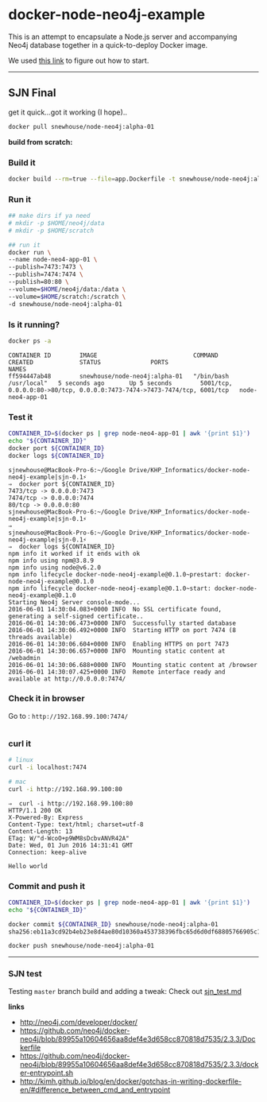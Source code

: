 # docker-node-neo4j-example

This is an attempt to encapsulate a Node.js server and accompanying
Neo4j database together in a quick-to-deploy Docker image.

We used [this link](https://nodejs.org/en/docs/guides/nodejs-docker-webapp/)
to figure out how to start.

******************

## SJN Final

get it quick...got it working (I hope)..

```bash
docker pull snewhouse/node-neo4j:alpha-01
```

**build from scratch:**

### Build it

```bash
docker build --rm=true --file=app.Dockerfile -t snewhouse/node-neo4j:alpha-01 .
```

### Run it

```bash
## make dirs if ya need
# mkdir -p $HOME/neo4j/data
# mkdir -p $HOME/scratch

## run it
docker run \
--name node-neo4-app-01 \
--publish=7473:7473 \
--publish=7474:7474 \
--publish=80:80 \
--volume=$HOME/neo4j/data:/data \
--volume=$HOME/scratch:/scratch \
-d snewhouse/node-neo4j:alpha-01
```

### Is it running?

```bash
docker ps -a
```

```
CONTAINER ID        IMAGE                           COMMAND                  CREATED             STATUS              PORTS                                                                      NAMES
ff594447ab48        snewhouse/node-neo4j:alpha-01   "/bin/bash /usr/local"   5 seconds ago       Up 5 seconds        5001/tcp, 0.0.0.0:80->80/tcp, 0.0.0.0:7473-7474->7473-7474/tcp, 6001/tcp   node-neo4-app-01
```

### Test it

```bash
CONTAINER_ID=$(docker ps | grep node-neo4-app-01 | awk '{print $1}')
echo "${CONTAINER_ID}"
docker port ${CONTAINER_ID}
docker logs ${CONTAINER_ID}
```

```
sjnewhouse@MacBook-Pro-6:~/Google Drive/KHP_Informatics/docker-node-neo4j-example|sjn-0.1⚡
⇒  docker port ${CONTAINER_ID}
7473/tcp -> 0.0.0.0:7473
7474/tcp -> 0.0.0.0:7474
80/tcp -> 0.0.0.0:80
sjnewhouse@MacBook-Pro-6:~/Google Drive/KHP_Informatics/docker-node-neo4j-example|sjn-0.1⚡
⇒
sjnewhouse@MacBook-Pro-6:~/Google Drive/KHP_Informatics/docker-node-neo4j-example|sjn-0.1⚡
⇒  docker logs ${CONTAINER_ID}
npm info it worked if it ends with ok
npm info using npm@3.8.9
npm info using node@v6.2.0
npm info lifecycle docker-node-neo4j-example@0.1.0~prestart: docker-node-neo4j-example@0.1.0
npm info lifecycle docker-node-neo4j-example@0.1.0~start: docker-node-neo4j-example@0.1.0
Starting Neo4j Server console-mode...
2016-06-01 14:30:04.083+0000 INFO  No SSL certificate found, generating a self-signed certificate..
2016-06-01 14:30:06.473+0000 INFO  Successfully started database
2016-06-01 14:30:06.492+0000 INFO  Starting HTTP on port 7474 (8 threads available)
2016-06-01 14:30:06.604+0000 INFO  Enabling HTTPS on port 7473
2016-06-01 14:30:06.657+0000 INFO  Mounting static content at /webadmin
2016-06-01 14:30:06.688+0000 INFO  Mounting static content at /browser
2016-06-01 14:30:07.425+0000 INFO  Remote interface ready and available at http://0.0.0.0:7474/
```

### Check it in browser

Go to : `http://192.168.99.100:7474/`

![]()

### curl it

```bash
# linux
curl -i localhost:7474

# mac
curl -i http://192.168.99.100:80
```

```
⇒  curl -i http://192.168.99.100:80
HTTP/1.1 200 OK
X-Powered-By: Express
Content-Type: text/html; charset=utf-8
Content-Length: 13
ETag: W/"d-WcoO+p9WM8sDcbvANVR42A"
Date: Wed, 01 Jun 2016 14:31:41 GMT
Connection: keep-alive

Hello world
```

### Commit and push it

```bash
CONTAINER_ID=$(docker ps | grep node-neo4-app-01 | awk '{print $1}')
echo "${CONTAINER_ID}"

docker commit ${CONTAINER_ID} snewhouse/node-neo4j:alpha-01
sha256:eb11a3cd92b4eb23e8d4ae80d10360a453738396fbc65d6d0df68805766905c1

docker push snewhouse/node-neo4j:alpha-01
```


**************************


### SJN test
Testing `master` branch build and adding a tweak: Check out [sjn_test.md](https://github.com/mhelvens/docker-node-neo4j-example/blob/sjn-0.1/sjn/sjn_test.md)

**links**  

- http://neo4j.com/developer/docker/  
- https://github.com/neo4j/docker-neo4j/blob/89955a10604656aa8def4e3d658cc870818d7535/2.3.3/Dockerfile  
- https://github.com/neo4j/docker-neo4j/blob/89955a10604656aa8def4e3d658cc870818d7535/2.3.3/docker-entrypoint.sh  
- http://kimh.github.io/blog/en/docker/gotchas-in-writing-dockerfile-en/#difference_between_cmd_and_entrypoint  
